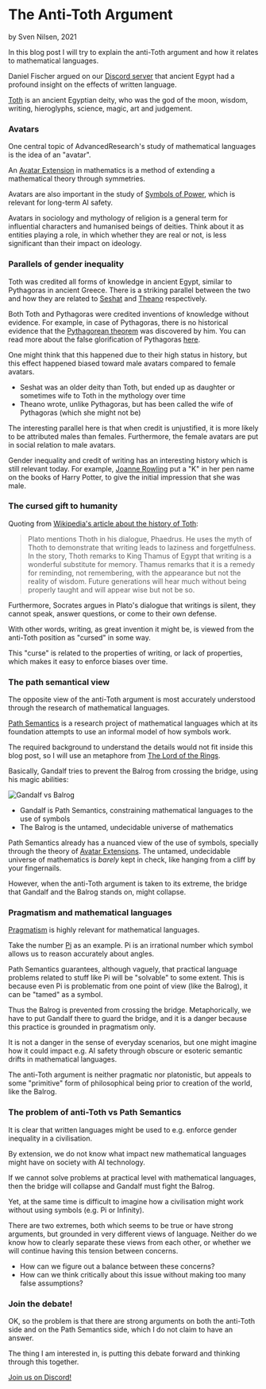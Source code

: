 # The Anti-Toth Argument
by Sven Nilsen, 2021

In this blog post I will try to explain the anti-Toth argument and how it relates to mathematical languages.

Daniel Fischer argued on our [Discord server](https://discord.gg/JkrhJJRBR2) that ancient Egypt had a profound insight on the effects of written language.

[Toth](https://en.wikipedia.org/wiki/Thoth) is an ancient Egyptian deity, who was the god of the moon, wisdom, writing, hieroglyphs, science, magic, art and judgement.

### Avatars

One central topic of AdvancedResearch's study of mathematical languages is the idea of an "avatar".

An [Avatar Extension](https://advancedresearch.github.io/avatar-extensions/summary.html) in mathematics is a method of extending a mathematical theory through symmetries.

Avatars are also important in the study of [Symbols of Power](https://github.com/advancedresearch/path_semantics/blob/master/ai-sequences.md#symbols-of-power),
which is relevant for long-term AI safety.

Avatars in sociology and mythology of religion is a general term for influential characters and humanised beings of deities.
Think about it as entities playing a role, in which whether they are real or not, is less significant than their impact on ideology.

### Parallels of gender inequality

Toth was credited all forms of knowledge in ancient Egypt, similar to Pythagoras in ancient Greece.
There is a striking parallel between the two and how they are related to [Seshat](https://en.wikipedia.org/wiki/Seshat) and [Theano](https://en.wikipedia.org/wiki/Theano_(philosopher)) respectively.

Both Toth and Pythagoras were credited inventions of knowledge without evidence.
For example, in case of Pythagoras, there is no historical evidence that the [Pythagorean theorem](https://en.wikipedia.org/wiki/Pythagorean_theorem#History) was discovered by him.
You can read more about the false glorification of Pythagoras [here](https://plato.stanford.edu/entries/pythagoras/).

One might think that this happened due to their high status in history,
but this effect happened biased toward male avatars compared to female avatars.

- Seshat was an older deity than Toth, but ended up as daughter or sometimes wife to Toth in the mythology over time
- Theano wrote, unlike Pythagoras, but has been called the wife of Pythagoras (which she might not be)

The interesting parallel here is that when credit is unjustified, it is more likely to be attributed males than females.
Furthermore, the female avatars are put in social relation to male avatars.

Gender inequality and credit of writing has an interesting history which is still relevant today.
For example, [Joanne Rowling](https://en.wikipedia.org/wiki/J._K._Rowling) put a "K" in her pen name on the books of Harry Potter,
to give the initial impression that she was male.

### The cursed gift to humanity

Quoting from [Wikipedia's article about the history of Toth](https://en.wikipedia.org/wiki/Thoth#History):

> Plato mentions Thoth in his dialogue, Phaedrus. He uses the myth of Thoth to demonstrate that writing leads to laziness and forgetfulness. In the story, Thoth remarks to King Thamus of Egypt that writing is a wonderful substitute for memory. Thamus remarks that it is a remedy for reminding, not remembering, with the appearance but not the reality of wisdom. Future generations will hear much without being properly taught and will appear wise but not be so. 

Furthermore, Socrates argues in Plato's dialogue that writings is silent, they cannot speak, answer questions, or come to their own defense.

With other words, writing, as great invention it might be, is viewed from the anti-Toth position as "cursed" in some way.

This "curse" is related to the properties of writing, or lack of properties, which makes it easy to enforce biases over time.

### The path semantical view

The opposite view of the anti-Toth argument is most accurately understood through the research of mathematical languages.

[Path Semantics](https://github.com/advancedresearch/path_semantics) is a research project of mathematical languages which at its foundation attempts to use an informal model of how symbols work.

The required background to understand the details would not fit inside this blog post, so I will use an metaphore from [The Lord of the Rings](https://en.wikipedia.org/wiki/The_Lord_of_the_Rings).

Basically, Gandalf tries to prevent the Balrog from crossing the bridge, using his magic abilities:

![Gandalf vs Balrog](https://advancedresearch.github.io/images/gandalf-vs-balrog.jpeg)

- Gandalf is Path Semantics, constraining mathematical languages to the use of symbols
- The Balrog is the untamed, undecidable universe of mathematics

Path Semantics already has a nuanced view of the use of symbols, specially through the theory of [Avatar Extensions](https://advancedresearch.github.io/avatar-extensions/summary.html).
The untamed, undecidable universe of mathematics is *barely* kept in check, like hanging from a cliff by your fingernails.

However, when the anti-Toth argument is taken to its extreme, the bridge that Gandalf and the Balrog stands on, might collapse.

### Pragmatism and mathematical languages

[Pragmatism](https://plato.stanford.edu/entries/pragmatism/) is highly relevant for mathematical languages.

Take the number [Pi](https://en.wikipedia.org/wiki/Pi) as an example.
Pi is an irrational number which symbol allows us to reason accurately about angles.

Path Semantics guarantees, although vaguely, that practical language problems related to stuff like Pi will be "solvable" to some extent.
This is because even Pi is problematic from one point of view (like the Balrog), it can be "tamed" as a symbol.

Thus the Balrog is prevented from crossing the bridge.
Metaphorically, we have to put Gandalf there to guard the bridge,
and it is a danger because this practice is grounded in pragmatism only.

It is not a danger in the sense of everyday scenarios, but one might imagine how it could impact e.g. AI safety
through obscure or esoteric semantic drifts in mathematical languages.

The anti-Toth argument is neither pragmatic nor platonistic, but appeals to some "primitive" form of philosophical being prior to creation of the world, like the Balrog.

### The problem of anti-Toth vs Path Semantics

It is clear that written languages might be used to e.g. enforce gender inequality in a civilisation.

By extension, we do not know what impact new mathematical languages might have on society with AI technology.

If we cannot solve problems at practical level with mathematical languages,
then the bridge will collapse and Gandalf must fight the Balrog.

Yet, at the same time is difficult to imagine how a civilisation might work without using symbols (e.g. Pi or Infinity).

There are two extremes, both which seems to be true or have strong arguments, but grounded in very different views of language.
Neither do we know how to clearly separate these views from each other, or whether we will continue having this tension between concerns.

- How can we figure out a balance between these concerns?
- How can we think critically about this issue without making too many false assumptions?

### Join the debate!

OK, so the problem is that there are strong arguments on both the anti-Toth side and on the Path Semantics side,
which I do not claim to have an answer.

The thing I am interested in, is putting this debate forward and thinking through this together.

[Join us on Discord!](https://discord.gg/JkrhJJRBR2)
